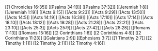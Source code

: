 [[1 Chronicles 16:35]]
[[Psalms 34:19]]
[[Psalms 37:32]]
[[Jeremiah 1:8]]
[[Jeremiah 1:19]]
[[Acts 9:15]]
[[Acts 9:23]]
[[Acts 9:29]]
[[Acts 13:50]]
[[Acts 14:5]]
[[Acts 14:19]]
[[Acts 16:39]]
[[Acts 17:10]]
[[Acts 17:14]]
[[Acts 18:10]]
[[Acts 18:12]]
[[Acts 19:28]]
[[Acts 21:28]]
[[Acts 22:21]]
[[Acts 23:10]]
[[Acts 25:3]]
[[Acts 25:9]]
[[Acts 27:42]]
[[Acts 28:28]]
[[Romans 11:13]]
[[Romans 15:16]]
[[2 Corinthians 1:8]]
[[2 Corinthians 4:8]]
[[2 Corinthians 11:23]]
[[Galatians 2:9]]
[[Ephesians 3:7]]
[[1 Timothy 2:7]]
[[2 Timothy 1:11]]
[[2 Timothy 3:11]]
[[2 Timothy 4:16]]
